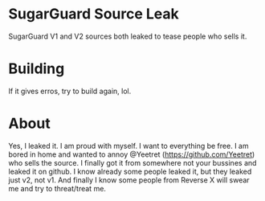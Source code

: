 # SugarGuard Source Leak
SugarGuard V1 and V2 sources both leaked to tease people who sells it.

# Building
If it gives erros, try to build again, lol.

# About
Yes, I leaked it. I am proud with myself. I want to everything be free. I am bored in home and wanted to annoy @Yeetret (https://github.com/Yeetret) who sells the source. I finally got it from somewhere not your bussines and leaked it on github. I know already some people leaked it, but they leaked just v2, not v1. And finally I know some people from Reverse X will swear me and try to threat/treat me.
